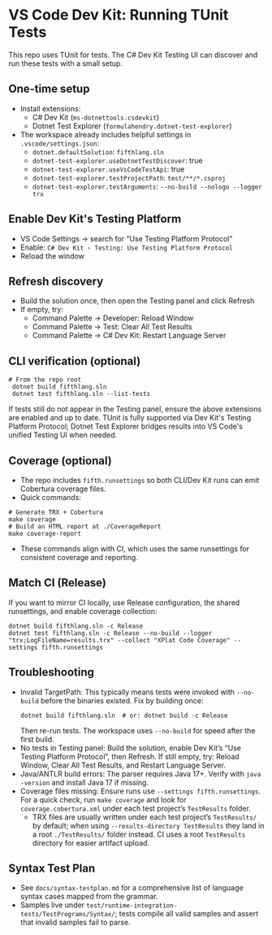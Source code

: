# VS Code Dev Kit: Running TUnit Tests

This repo uses TUnit for tests. The C# Dev Kit Testing UI can discover and run these tests with a small setup.

## One-time setup
- Install extensions:
  - C# Dev Kit (`ms-dotnettools.csdevkit`)
  - Dotnet Test Explorer (`formulahendry.dotnet-test-explorer`)
- The workspace already includes helpful settings in `.vscode/settings.json`:
  - `dotnet.defaultSolution`: `fifthlang.sln`
  - `dotnet-test-explorer.useDotnetTestDiscover`: true
  - `dotnet-test-explorer.useVsCodeTestApi`: true
  - `dotnet-test-explorer.testProjectPath`: `test/**/*.csproj`
  - `dotnet-test-explorer.testArguments`: `--no-build --nologo --logger trx`

## Enable Dev Kit's Testing Platform
- VS Code Settings → search for "Use Testing Platform Protocol"
- Enable: `C# Dev Kit › Testing: Use Testing Platform Protocol`
- Reload the window

## Refresh discovery
- Build the solution once, then open the Testing panel and click Refresh
- If empty, try:
  - Command Palette → Developer: Reload Window
  - Command Palette → Test: Clear All Test Results
  - Command Palette → C# Dev Kit: Restart Language Server

## CLI verification (optional)
```fish
# From the repo root
 dotnet build fifthlang.sln
 dotnet test fifthlang.sln --list-tests
```

If tests still do not appear in the Testing panel, ensure the above extensions are enabled and up to date. TUnit is fully supported via Dev Kit's Testing Platform Protocol; Dotnet Test Explorer bridges results into VS Code's unified Testing UI when needed.

## Coverage (optional)
- The repo includes `fifth.runsettings` so both CLI/Dev Kit runs can emit Cobertura coverage files.
- Quick commands:
```fish
# Generate TRX + Cobertura
make coverage
# Build an HTML report at ./CoverageReport
make coverage-report
```
- These commands align with CI, which uses the same runsettings for consistent coverage and reporting.

## Match CI (Release)
If you want to mirror CI locally, use Release configuration, the shared runsettings, and enable coverage collection:
```fish
dotnet build fifthlang.sln -c Release
dotnet test fifthlang.sln -c Release --no-build --logger "trx;LogFileName=results.trx" --collect "XPlat Code Coverage" --settings fifth.runsettings
```

## Troubleshooting
- Invalid TargetPath: This typically means tests were invoked with `--no-build` before the binaries existed. Fix by building once:
  ```fish
  dotnet build fifthlang.sln  # or: dotnet build -c Release
  ```
  Then re-run tests. The workspace uses `--no-build` for speed after the first build.
- No tests in Testing panel: Build the solution, enable Dev Kit’s “Use Testing Platform Protocol”, then Refresh. If still empty, try: Reload Window, Clear All Test Results, and Restart Language Server.
- Java/ANTLR build errors: The parser requires Java 17+. Verify with `java -version` and install Java 17 if missing.
- Coverage files missing: Ensure runs use `--settings fifth.runsettings`. For a quick check, run `make coverage` and look for `coverage.cobertura.xml` under each test project’s `TestResults` folder.
  - TRX files are usually written under each test project’s `TestResults/` by default; when using `--results-directory TestResults` they land in a root `./TestResults/` folder instead. CI uses a root `TestResults` directory for easier artifact upload.

## Syntax Test Plan
- See `docs/syntax-testplan.md` for a comprehensive list of language syntax cases mapped from the grammar.
- Samples live under `test/runtime-integration-tests/TestPrograms/Syntax/`; tests compile all valid samples and assert that invalid samples fail to parse.
